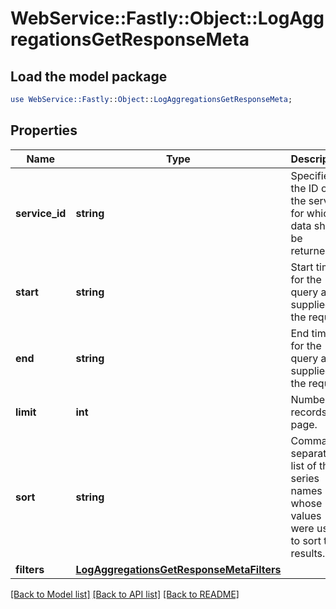 # WebService::Fastly::Object::LogAggregationsGetResponseMeta

## Load the model package
```perl
use WebService::Fastly::Object::LogAggregationsGetResponseMeta;
```

## Properties
Name | Type | Description | Notes
------------ | ------------- | ------------- | -------------
**service_id** | **string** | Specifies the ID of the service for which data should be returned. | [optional] 
**start** | **string** | Start time for the query as supplied in the request. | [optional] 
**end** | **string** | End time for the query as supplied in the request. | [optional] 
**limit** | **int** | Number of records per page. | [optional] [default to 20]
**sort** | **string** | Comma-separated list of the series names whose values were used to sort the results. | [optional] 
**filters** | [**LogAggregationsGetResponseMetaFilters**](LogAggregationsGetResponseMetaFilters.md) |  | [optional] 

[[Back to Model list]](../README.md#documentation-for-models) [[Back to API list]](../README.md#documentation-for-api-endpoints) [[Back to README]](../README.md)



